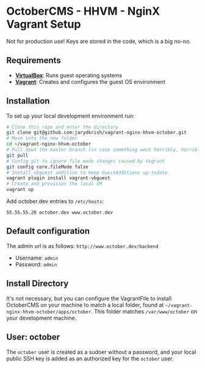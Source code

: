 # OctoberCMS - HHVM - NginX Vagrant Setup
Not for production use! Keys are stored in the code, which is a big no-no.

## Requirements

- **[VirtualBox](https://www.virtualbox.org)**: Runs guest operating systems
- **[Vagrant](https://www.vagrantup.com)**: Creates and configures the guest OS environment

## Installation

To set up your local development environment run:

```bash
# Clone this repo and enter the directory
git clone git@github.com:jarydkrish/vagrant-nginx-hhvm-october.git
# Move into the new folder
cd ~/vagrant-nginx-hhvm-october
# Pull down the master branch (in case something went horribly, horribly wrong)
git pull
# Config git to ignore file mode changes caused by Vagrant
git config core.fileMode false
# Install vbguest addition to keep GuestAdditions up-todate
vagrant plugin install vagrant-vbguest
# Create and provision the local VM
vagrant up
```

Add october.dev entries to `/etc/hosts`:

```
55.55.55.20 october.dev www.october.dev
```

## Default configuration
The admin url is as follows: `http://www.october.dev/backend`
- Username: `admin`
- Password: `admin`

## Install Directory

It's not necessary, but you can configure the VagrantFile to install OctoberCMS on your machine to match a
local folder, found at `~/vagrant-nginx-hhvm-october/apps/october`. This folder matches `/var/www/october`
on your development machine.

## User: october

The `october` user is created as a sudoer without a password, and your local
public SSH key is added as an authorized key for the `october` user.
